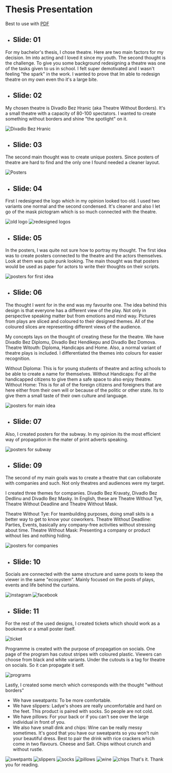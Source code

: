 # Thesis Presentation

Best to use with [PDF](08-thesis-presentation/prez_thes.pdf)

- ## Slide: 01

For my bachelor's thesis, I chose theatre. Here are two main factors for my decision. Im into acting and I loved it since my youth. The second thought is the challenge. To give you some background redesigning a theatre was one of the tasks given to us in school. I felt super demotivated and I wasn't feeling "the spark" in the work. I wanted to prove that Im able to redesign theatre on my own even tho it's a large bite.



- ## Slide: 02

My chosen theatre is Divadlo Bez Hranic (aka Theatre Without Borders). It's a small theatre with a capacity of 80-100 spectators. I wanted to create something without borders and shine "the spotlight" on it. 

<img src="image1.png" alt="Divadlo Bez Hranic">

- ## Slide: 03
 
The second main thought was to create unique posters. Since posters of theatre are hard to find and the only one I found needed a cleaner layout.

<img src="image2.png" alt="Posters">

- ## Slide: 04
 
First I redesigned the logo which in my opinion looked too old. I used two variants one normal and the second condensed. It's cleaner and also I let go of the mask pictogram which is so much connected with the theatre.

<img src="image3.png" alt="old logo">
<img src="image4.png" alt="redesigned logos">

- ## Slide: 05

In the posters, I was quite not sure how to portray my thought. The first idea was to create posters connected to the theatre and the actors themselves. Look at them was quite punk looking. The main thought was that posters would be used as paper for actors to write their thoughts on their scripts.

<img src="image5.png" alt="posters for first idea">

- ## Slide: 06

The thought I went for in the end was my favourite one. The idea behind this design is that everyone has a different view of the play. Not only in perspective speaking matter but from emotions and mind way. Pictures from plays are sliced and coloured to their designed themes. All of the coloured slices are representing different views of the audience. 

My concepts lays on the thought of creating these for the theatre. We have Divadlo Bez Diplomu, Divadlo Bez Hendikepu and Divadlo Bez Domova. Theatre Witouth: Diploma, Handicaps and Home. Also, a normal variant of theatre plays is included. 
I differentiated the themes into colours for easier recognition.


Without Diploma: This is for young students of theatre and acting schools to be able to create a name for themselves.
Without Handicaps: For all the handicapped citizens to give them a safe space to also enjoy theatre.
Without Home: This is for all of the foreign citizens and foreigners that are here either from their own will or because of the politic or other state. Its to give them a small taste of their own culture and language.

<img src="image6.png" alt="posters for main idea">

- ## Slide: 07

Also, I created posters for the subway. In my opinion its the most efficient way of propagation in the mater of print adverts speaking.

<img src="image7.png" alt="posters for subway">

- ## Slide: 09

The second of my main goals was to create a theatre that can collaborate with companies and such. Not only theatres and audiences were my target.

I created three themes for companies.
Divadlo Bez Kravaty, Divadlo Bez Dedlinu and Divadlo Bez Masky. In English, these are Theatre Without Tye,  Theatre Without Deadline and  Theatre Without Mask. 

Theatre Without Tye: For teambuilding purposes, doing small skits is a better way to get to know your coworkers.
Theatre Without Deadline: Parties, Events, basically any company-free activities without stressing about time.
Theatre Without Mask: Presenting a company or product without lies and nothing hiding. 

<img src="image8.png" alt="posters for companies">

- ## Slide: 10

Socials are connected with the same structure and same posts to keep the viewer in the same "ecosystem". Mainly focused on the posts of plays, events and life behind the curtains.

<img src="image9.png" alt="instagram">
<img src="image10.png" alt="facebook">

- ## Slide: 11

For the rest of the used designs, I created tickets which should work as a bookmark or a small poster itself.

<img src="image11.png" alt="ticket">

Programme is created with the purpose of propagation on socials. One page of the program has cutout stripes with coloured plastic. Viewers can choose from black and white variants. Under the cutouts is a tag for theatre on socials. So it can propagate it self.

<img src="image12.png" alt="programs">


Lastly, I created some merch which corresponds with the thought "without borders"

- We have sweatpants: To be more comfortable.
- We have slippers: Ladye's shoes are really uncomfortable and hard on the feet. This product is paired with socks. So people are not cold.
- We have pillows: For your back or if you can't see over the large individual in front of you.
- We also have small dink and chips: Wine can be really messy sometimes. It's good that you have our sweatpants so you won't ruin your beautiful dress. Best to pair the drink with rice crackers which come in two flavours. Cheese and Salt. Chips without crunch and without rustle.

<img src="image13.png" alt="swetpants">
<img src="image14.png" alt="slippers">
<img src="image15.png" alt="socks">
<img src="image16.png" alt="pillows">
<img src="image17.png" alt="wine">
<img src="image18.png" alt="chips">
That's it. Thank you for reading.













